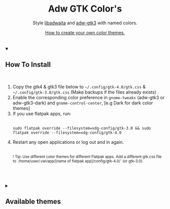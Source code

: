 <div align="center">
    <h1>Adw GTK Color's</h1>
    <p> Style 
        <a href="https://gnome.pages.gitlab.gnome.org/libadwaita/">libadwaita</a> and 
        <a href="https://github.com/lassekongo83/adw-gtk3">adw-gtk3</a> 
        with named colors.
    </p>
    <a href="./HOWTO.md">How to create your own color themes.</a><br><br><br>
</div>

<div align="left">
    <details open>
        <summary><h2>How To Install</h2></summary><br>
    <ol align="left">
        <li>Copy the gtk4 & gtk3 file below to <code>~/.config/gtk-4.0/gtk.css</code> & <code>~/.config/gtk-3.0/gtk.css</code> (Make backups if the files already exists) .</li>
        <li>Enable the corresponding color preference in <code>gnome-tweaks</code> (adw-gtk3 or adw-gtk3-dark) and <code>gnome-control-center</code>, [e.g Dark for dark color themes]</li>
        <li>If you use flatpak apps, run:</li><br>
        <pre><code>sudo flatpak override --filesystem=xdg-config/gtk-3.0 && sudo flatpak override --filesystem=xdg-config/gtk-4.0</code></pre>
        <li>Restart any open applications or log out and in again.</li>
        <br><p><sub>! Tip: Use different color themes for different Flatpak apps. Add a different gtk.css file to `/home/user/.var/app/[name of flatpak app]/config/gtk-4.0/` (or gtk-3.0).</sub></p><br><br>
    </ol>
    </details>
</div>

<div align="center">
    <details>
        <summary align="left"><h2>Available themes</h2></summary><br>
    <table>
        <tr align="center">
            <th>Color theme</th>
            <th>Info / Screenshot</th>
            <th>Submitted by</th>
        </tr>
        <tr><td colspan="3"></td></tr>
        <tr><td colspan="3"></td></tr>
        <tr align="center">
            <td><a href="./themes/dracula/gtk.css">dracula</a></td>
            <td><img src="./themes/dracula/dracula.png?raw=true" alt="dracula"></td>
            <td><a href="https://github.com/lassekongo83" title="github">lassekongo83</a></td>
        </tr>
        <tr align="center">
            <td><a href="./themes/nord/gtk.css">nord</a></td>
            <td><img src="./themes/nord/nord.png?raw=true" alt="nord"></td>
            <td><a href="https://github.com/lassekongo83" title="github">lassekongo83</a></td>
        </tr>
        <tr align="center">
            <td><a href="./themes/Peninsula-dark/gtk.css">peninsula-dark</a></td>
            <td><img src="./themes/Peninsula-dark/peninsula-dark.png?raw=true" alt="peninsula-dark"></td>
            <td><a href="https://github.com/lassekongo83" title="github">lassekongo83</a></td>
        </tr>
        <tr align="center">
            <td><a href="./themes/gruvbox-dark/gtk.css">gruvbox-dark</a></td>
            <td><img src="./themes/gruvbox-dark/gruvbox-dark.png?raw=true" alt="gruvbox-dark"></td>
            <td><a href="https://github.com/WryOpussum" title="github">wryopussum</a></td>
        </tr>
        <tr><td colspan="3"></td></tr>
        <tr><td colspan="3"></td></tr>
        <tr align="center">
            <td><a href="./themes/alpha-tritanopia/gtk.css">alpha-tritanopia</a></td>
            <td><img src="./themes/alpha-tritanopia/preview.png?raw=true" alt="alpha-tritanopia"></td>
            <td><a href="https://github.com/mobinjavari" title="github">mobinjavari</a></td>
        </tr>
        <tr align="center">
            <td><a href="./themes/alpha-black/gtk.css">alpha-black</a></td>
            <td><img src="./themes/alpha-black/preview.png?raw=true" alt="alpha-black"></td>
            <td><a href="https://github.com/mobinjavari" title="github">mobinjavari</a></td>
        </tr>
        <tr align="center">
            <td><a href="./themes/alpha-dark/gtk.css">alpha-dark</a></td>
            <td><img src="./themes/alpha-dark/preview.png?raw=true" alt="alpha-dark"></td>
            <td><a href="https://github.com/mobinjavari" title="github">mobinjavari</a></td>
        </tr>
        <tr align="center">
            <td><a href="./themes/alpha-mac/gtk.css">alpha-mac</a></td>
            <td><img src="./themes/alpha-mac/preview.png?raw=true" alt="alpha-mac"></td>
            <td><a href="https://github.com/mobinjavari" title="github">mobinjavari</a></td>
        </tr>
        <tr><td colspan="3"></td></tr>
        <tr><td colspan="3"></td></tr>
        <tr align="center">
            <td><a href="./themes/solarized/gtk.css">solarized</a></td>
            <td><img src="./themes/solarized/solarized.png?raw=true" alt="solarized"></td>
            <td><a href="https://github.com/davidphilipbarr" title="github">davidphilipbarr</a></td>
        </tr>
        <tr align="center">
            <td><a href="./themes/solarized-dark/gtk.css">solarized-dark</a></td>
            <td><img src="./themes/solarized-dark/solarized-dark.png?raw=true" alt="solarized-dark"></td>
            <td><a href="https://github.com/davidphilipbarr" title="github">davidphilipbarr</a></td>
        </tr>
        <tr><td colspan="3"></td></tr>
        <tr><td colspan="3"></td></tr>
        <tr align="center">
            <td><a href="./themes/adw-hc-dark/gtk.css">adw-hc-dark</a></td>
            <td><p>A slightly higher contrast libadwaita dark theme. <a href="./themes/adw-hc-dark/screenshot.png?raw=true">Screenshot</a>.</p></td>
            <td><a href="https://github.com/lassekongo83" title="github">lassekongo83</a></td>
        </tr>
        <tr align="center">
            <td><a href="./themes/adw-hc-light/gtk.css">adw-hc-light</a></td>
            <td><p>A slightly higher contrast libadwaita light theme. <a href="./themes/adw-hc-light/screenshot.png?raw=true">Screenshot</a>.</p></td>
            <td><a href="https://github.com/lassekongo83" title="github">lassekongo83</a></td>
        </tr>
        <tr><td colspan="3"></td></tr>
        <tr><td colspan="3"></td></tr>
        <tr align="center">
            <td><a href="./themes/yaru/gtk.css">yaru</a></td>
            <td><p>Yaru accent-color theme.</p></td>
            <td><a href="https://github.com/yellowgh0st" title="github">yellowgh0st</a></td>
        </tr>
        <tr align="center">
            <td><a href="./themes/yaru-dark/gtk.css">yaru-dark</a></td>
            <td><p>Yaru-dark accent-color theme.</p></td>
            <td><a href="https://github.com/yellowgh0st" title="github">yellowgh0st</a></td>
        </tr>
        <tr align="center" align="center"> 
            <td><a href="./themes/yaru-bark/gtk.css">yaru-bark</a></td>
            <td><p>Yaru-bark accent-color theme.</p></td>
            <td><a href="https://github.com/yellowgh0st" title="github">yellowgh0st</a></td>
        </tr>
        <tr align="center">
            <td><a href="./themes/yaru-bark-dark/gtk.css">yaru-bark-dark</a></td>
            <td><p>Yaru-bark-dark accent-color theme.</p></td>
            <td><a href="https://github.com/yellowgh0st" title="github">yellowgh0st</a></td>
        </tr>
        <tr align="center">
            <td><a href="./themes/yaru-blue/gtk.css">yaru-blue</a></td>
            <td><p>Yaru-blue accent-color theme.</p></td>
            <td><a href="https://github.com/yellowgh0st" title="github">yellowgh0st</a></td>
        </tr>
        <tr align="center">
            <td><a href="./themes/yaru-blue-dark/gtk.css">yaru-blue-dark</a></td>
            <td><p>Yaru-blue-dark accent-color theme.</p></td>
            <td><a href="https://github.com/yellowgh0st" title="github">yellowgh0st</a></td>
        </tr>
        <tr align="center">
            <td><a href="./themes/yaru-magenta/gtk.css">yaru-magenta</a></td>
            <td><p>Yaru-magenta accent-color theme.</p></td>
            <td><a href="https://github.com/yellowgh0st" title="github">yellowgh0st</a></td>
        </tr>
        <tr align="center">
            <td><a href="./themes/yaru-magenta-dark/gtk.css">yaru-magenta-dark</a></td>
            <td><p>Yaru-magenta-dark accent-color theme.</p></td>
            <td><a href="https://github.com/yellowgh0st" title="github">yellowgh0st</a></td>
        </tr>
        <tr align="center">
            <td><a href="./themes/yaru-olive/gtk.css">yaru-olive</a></td>
            <td><p>Yaru-olive accent-color theme.</p></td>
            <td><a href="https://github.com/yellowgh0st" title="github">yellowgh0st</a></td>
        </tr>
        <tr align="center">
            <td><a href="./themes/yaru-olive-dark/gtk.css">yaru-olive-dark</a></td>
            <td><p>Yaru-olive-dark accent-color theme.</p></td>
            <td><a href="https://github.com/yellowgh0st" title="github">yellowgh0st</a></td>
        </tr>
        <tr align="center">
            <td><a href="./themes/yaru-prussiangreen/gtk.css">yaru-prussiangreen</a></td>
            <td><p>Yaru-prussiangreen accent-color theme.</p></td>
            <td><a href="https://github.com/yellowgh0st" title="github">yellowgh0st</a></td>
        </tr>
        <tr align="center">
            <td><a href="./themes/yaru-prussiangreen-dark/gtk.css">yaru-prussiangreen-dark</a></td>
            <td><p>Yaru-prussiangreen-dark accent-color theme.</p></td>
            <td><a href="https://github.com/yellowgh0st" title="github">yellowgh0st</a></td>
        </tr>
        <tr align="center">
            <td><a href="./themes/yaru-purple/gtk.css">yaru-purple</a></td>
            <td><p>Yaru-purple accent-color theme.</p></td>
            <td><a href="https://github.com/yellowgh0st" title="github">yellowgh0st</a></td>
        </tr>
        <tr align="center">
            <td><a href="./themes/yaru-purple-dark/gtk.css">yaru-purple-dark</a></td>
            <td><p>Yaru-purple-dark accent-color theme.</p></td>
            <td><a href="https://github.com/yellowgh0st" title="github">yellowgh0st</a></td>
        </tr>
        <tr align="center">
            <td><a href="./themes/yaru-red/gtk.css">yaru-red</a></td>
            <td><p>Yaru-red accent-color theme.</p></td>
            <td><a href="https://github.com/yellowgh0st" title="github">yellowgh0st</a></td>
        </tr>
        <tr align="center">
            <td><a href="./themes/yaru-red-dark/gtk.css">yaru-red-dark</a></td>
            <td><p>Yaru-red-dark accent-color theme.</p></td>
            <td><a href="https://github.com/yellowgh0st" title="github">yellowgh0st</a></td>
        </tr>
        <tr align="center">
            <td><a href="./themes/yaru-sage/gtk.css">yaru-sage</a></td>
            <td><p>Yaru-sage accent-color theme.</p></td>
            <td><a href="https://github.com/yellowgh0st" title="github">yellowgh0st</a></td>
        </tr>
        <tr align="center">
            <td><a href="./themes/yaru-sage-dark/gtk.css">yaru-sage-dark</a></td>
            <td><p>Yaru-sage-dark accent-color theme.</p></td>
            <td><a href="https://github.com/yellowgh0st" title="github">yellowgh0st</a></td>
        </tr>
        <tr align="center">
            <td><a href="./themes/yaru-viridian/gtk.css">yaru-viridian</a></td>
            <td><p>Yaru-viridian accent-color theme.</p></td>
            <td><a href="https://github.com/yellowgh0st" title="github">yellowgh0st</a></td>
        </tr>
        <tr align="center">
            <td><a href="./themes/yaru-sage-dark/gtk.css">yaru-viridian-dark</a></td>
            <td><p>Yaru-viridian-dark accent-color theme.</p></td>
            <td><a href="https://github.com/yellowgh0st" title="github">yellowgh0st</a></td>
        </tr>
        <tr><td colspan="3"></td></tr>
        <tr><td colspan="3"></td></tr>
    </table>
    </details>
</div>
